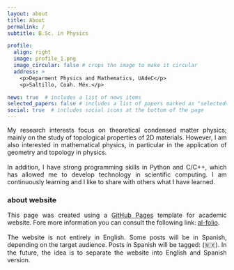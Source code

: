 ```yaml
---
layout: about
title: About
permalink: /
subtitle: B.Sc. in Physics 

profile:
  align: right
  image: profile_1.png
  image_circular: false # crops the image to make it circular
  address: >
    <p>Deparment Physics and Mathematics, UAdeC</p>
    <p>Saltillo, Coah. Méx.</p>

news: true  # includes a list of news items
selected_papers: false # includes a list of papers marked as "selected={true}"
social: true  # includes social icons at the bottom of the page
---
```


<!-- Write your biography here. Tell the world about yourself. Link to your favorite [subreddit](http://reddit.com). You can put a picture in, too. The code is already in, just name your picture `prof_pic.jpg` and put it in the `img/` folder.

Put your address / P.O. box / other info right below your picture. You can also disable any these elements by editing `profile` property of the YAML header of your `_pages/about.md`. Edit `_bibliography/papers.bib` and Jekyll will render your [publications page](/al-folio/publications/) automatically.

Link to your social media connections, too. This theme is set up to use [Font Awesome icons](http://fortawesome.github.io/Font-Awesome/) and [Academicons](https://jpswalsh.github.io/academicons/), like the ones below. Add your Facebook, Twitter, LinkedIn, Google Scholar, or just disable all of them. --> 

<p style="text-align:justify">
<!--Currently I'm working in my thesis about quantum geometry in 2D materials under the guidance of <a href="https://www.researchgate.net/profile/Pierre-Pantaleon">Dr. Pierre Anthony Pantaleón</a>. <br><br>-->
My research interests focus on theoretical condensed matter physics; mainly on the study of topological properties of 2D materials. However, I am also interested in mathematical physics, in particular in the application of geometry and topology in physics.<br><br>
In addition, I have strong programming skills in Python and C/C++, which has allowed me to develop technology in scientific computing. I am continuously learning and I like to share with others what I have learned.
</p>

<!--However, another area of interest and in which I have a bit more experience is scientific computing (numerical analysis, in particular the computational physics).-->

### about website

<p style="text-align:justify">
This page was created using a <a href="https://pages.github.com/" target="_blank">GitHub Pages</a> template for academic website. Fore more information you can consult the following link: <a href="https://github.com/alshedivat/al-folio">al-folio</a>. <br><br>
The website is not entirely in English. Some posts will be in Spanish, depending on the target audience. Posts in Spanish will be tagged: (🇲🇽). In the future, the idea is to separate the website into  English and Spanish version.
</p>


<!--    <section id="anuncios" class="cta">
      <div class="container">
        <div class="text-center">
          <h3>Redes Sociales</h3>

	  <div class="fb-page" data-href="https://www.facebook.com/fcfm.uadec.mx" data-tabs="timeline" data-width="500" data-height="" data-small-header="false" data-adapt-container-width="true" data-hide-cover="false" data-show-facepile="true"><blockquote cite="https://www.facebook.com/fcfm.uadec.mx" class="fb-xfbml-parse-ignore"><a href="https://www.facebook.com/fcfm.uadec.mx">Físico Matemáticas UAdeC</a></blockquote></div>

	  <div class="fb-page" data-href="https://www.facebook.com/profile.php?id=100077201705675" data-tabs="timeline" data-width="500" data-height="" data-small-header="false" data-adapt-container-width="true" data-hide-cover="false" data-show-facepile="true"><blockquote cite="https://www.facebook.com/profile.php?id=100077201705675" class="fb-xfbml-parse-ignore"><a href="https://www.facebook.com/profile.php?id=100077201705675">Maestría en Matemática Educativa, FCFM, UAdeC</a></blockquote></div>
	  	  
        
        </div>
      </div>
    </section>-->
